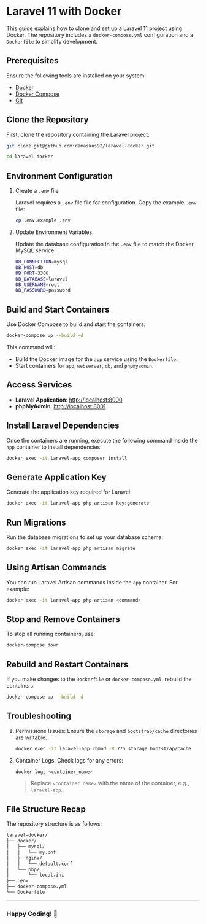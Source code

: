 # Laravel 11 with Docker

This guide explains how to clone and set up a Laravel 11 project using Docker. The repository includes a `docker-compose.yml` configuration and a `Dockerfile` to simplify development.

## Prerequisites

Ensure the following tools are installed on your system:

- [Docker](https://www.docker.com/)
- [Docker Compose](https://docs.docker.com/compose/)
- [Git](https://git-scm.com/)

## Clone the Repository

First, clone the repository containing the Laravel project:

```bash
git clone git@github.com:damaskus92/laravel-docker.git

cd laravel-docker
```

## Environment Configuration

1. Create a `.env` file

    Laravel requires a `.env` file file for configuration. Copy the example `.env` file:

    ```bash
    cp .env.example .env
    ```

2. Update Environment Variables.

    Update the database configuration in the `.env` file to match the Docker MySQL service:

    ```bash
    DB_CONNECTION=mysql
    DB_HOST=db
    DB_PORT=3306
    DB_DATABASE=laravel
    DB_USERNAME=root
    DB_PASSWORD=password
    ```

## Build and Start Containers

Use Docker Compose to build and start the containers:

```bash
docker-compose up --build -d
```

This command will:

- Build the Docker image for the `app` service using the `Dockerfile`.
- Start containers for `app`, `webserver`, `db`, and `phpmyadmin`.

## Access Services

- **Laravel Application**: [http://localhost:8000](http://localhost:8000)
- **phpMyAdmin**: [http://localhost:8001](http://localhost:8001)

## Install Laravel Dependencies

Once the containers are running, execute the following command inside the `app` container to install dependencies:

```bash
docker exec -it laravel-app composer install
```

## Generate Application Key

Generate the application key required for Laravel:

```bash
docker exec -it laravel-app php artisan key:generate
```

## Run Migrations

Run the database migrations to set up your database schema:

```bash
docker exec -it laravel-app php artisan migrate
```

## Using Artisan Commands

You can run Laravel Artisan commands inside the `app` container. For example:

```bash
docker exec -it laravel-app php artisan <command>
```

## Stop and Remove Containers

To stop all running containers, use:

```bash
docker-compose down
```

## Rebuild and Restart Containers

If you make changes to the `Dockerfile` or `docker-compose.yml`, rebuild the containers:

```bash
docker-compose up --build -d
```

## Troubleshooting

1. Permissions Issues: Ensure the `storage` and `bootstrap/cache` directories are writable:

    ```bash
    docker exec -it laravel-app chmod -R 775 storage bootstrap/cache

    ```

2. Container Logs: Check logs for any errors:

    ```bash
    docker logs <container_name>
    ```

    > Replace `<container_name>` with the name of the container, e.g., `laravel-app`.

## File Structure Recap

The repository structure is as follows:

```bash
laravel-docker/
├── docker/
│   ├── mysql/
│   │   └── my.cnf
│   ├──nginx/
│   │   └── default.conf
│   └── php/
│       └── local.ini
├── .env
├── docker-compose.yml
└── Dockerfile
```

---

### Happy Coding! 🚀
